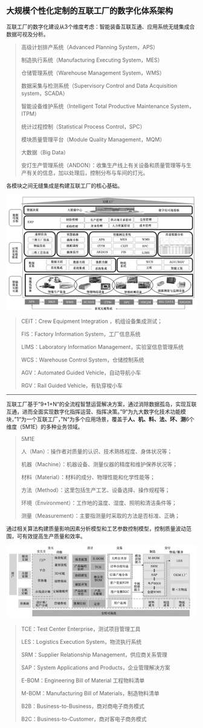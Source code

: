 ## 大规模个性化定制的互联工厂的数字化体系架构

互联工厂的数字化建设从3个维度考虑：智能装备互联互通、应用系统无缝集成合数据可视及分析。

> 高级计划排产系统（Advanced Planning System，APS）
>
> 制造执行系统（Manufacturing Executing System，MES）
>
> 仓储管理系统（Warehouse Management System，WMS）
>
> 数据采集与检测系统（Supervisory Control and Data Acquisition system，SCADA）
>
> 智能设备维护系统（Intelligent Total Productive Maintenance System，ITPM）
>
> 统计过程控制（Statistical Process Control，SPC）
>
> 模块质量管理平台（Module Quality Management，MQM）
>
> 大数据（Big Data）
>
> 安灯生产管理系统（ANDON）：收集生产线上有关设备和质量管理等与生产有关的信息，加以处理后，控制分布与车间的灯光。

各模块之间无缝集成是构建互联工厂的核心基础。



![image-20230309102524851](https://raw.githubusercontent.com/kaikaihit/kaiPic/main/image-20230309102524851.png)

> CEIT：Crew Equipment Integration ，机组设备集成测试；
>
> FIS：Factory Information System，工厂信息系统
>
> LIMS：Laboratory Information Management，实验室信息管理系统
>
> WCS：Warehouse Control System，仓储控制系统
>
> AGV：Automated Guided Vehicle，自动导航小车
>
> RGV：Rail Guided Vehicle，有轨穿梭小车



***



互联工厂基于”9+1+N“的全流程智慧运营解决方案，通过消除数据孤岛，实现互联互通，进而全面实现数字化指挥运营、指挥决策。”9“为九大数字化技术功能模块，”1“为一个互联工厂，”N“为多个应用场景，覆盖于**人、机、料、法、环、测**6个维度（5M1E）的多种业务领域。

> 5M1E
>
> 人（Man）：操作者对质量的认识、技术熟练程度、身体状况等；
>
> 机器（Machine）：机器设备、测量仪器的精度和维护保养状况等；
>
> 材料（Material）：材料的成分、物理性能和化学性能等；
>
> 方法（Method）：这里包括生产工艺、设备选择、操作规程等；
>
> 环境（Environment）：工作地的温度、湿度、照明和清洁条件等；
>
> 测量（Measurement）：主要指测量时采取的方法是否标准、正确；



通过相关算法构建质量影响因素分析模型和工艺参数控制模型，控制质量波动范围，可有效提高生产质量和效率。



![image-20230309111239926](https://raw.githubusercontent.com/kaikaihit/kaiPic/main/image-20230309111239926.png)

> TCE：Test Center Enterprise，测试项目管理工具
>
> LES：Logistics Execution System，物流执行系统
>
> SRM：Supplier Relationship Management，供应商关系管理
>
> SAP：System Applications and Products，企业管理解决方案
>
> E-BOM：Engineering Bill of Material 工程物料清单
>
> M-BOM：Manufacturing Bill of Materials，制造物料清单
>
> B2B：Business-to-Business，商对商电子商务模式
>
> B2C：Business-to-Customer，商对客电子商务模式

